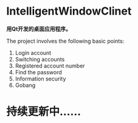 # **IntelligentWindowClinet**

**用Qt开发的桌面应用程序。**

The project involves the following basic points:
  1. Login account
  2. Switching accounts
  3. Registered account number
  4. Find the password
  5. Information security
  6. Gobang

# 持续更新中……

